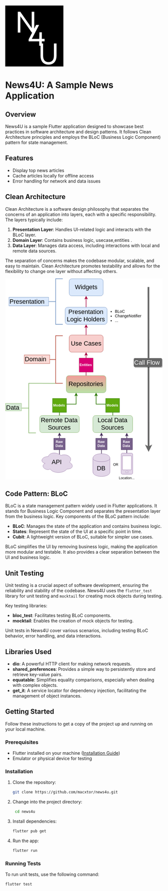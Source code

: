 ![n4u_logo.png](assets%2Fn4u_logo.png)
# News4U: A Sample News Application

## Overview
News4U is a sample Flutter application designed to showcase best practices in software architecture and design patterns. It follows Clean Architecture principles and employs the BLoC (Business Logic Component) pattern for state management.

## Features

- Display top news articles
- Cache articles locally for offline access
- Error handling for network and data issues

## Clean Architecture

Clean Architecture is a software design philosophy that separates the concerns of an application into layers, each with a specific responsibility. The layers typically include:

1. **Presentation Layer**: Handles UI-related logic and interacts with the BLoC layer.
2. **Domain Layer**: Contains business logic, usecase,entities .
3. **Data Layer**: Manages data access, including interactions with local and remote data sources.

The separation of concerns makes the codebase modular, scalable, and easy to maintain. Clean Architecture promotes testability and allows for the flexibility to change one layer without affecting others.

![bloc.png](bloc.png)
## Code Pattern: BLoC

BLoC is a state management pattern widely used in Flutter applications. It stands for Business Logic Component and separates the presentation layer from the business logic. Key components of the BLoC pattern include:

- **BLoC**: Manages the state of the application and contains business logic.
- **States**: Represent the state of the UI at a specific point in time.
- **Cubit**: A lightweight version of BLoC, suitable for simpler use cases.

BLoC simplifies the UI by removing business logic, making the application more modular and testable. It also provides a clear separation between the UI and business logic.

## Unit Testing

Unit testing is a crucial aspect of software development, ensuring the reliability and stability of the codebase. News4U uses the `flutter_test` library for unit testing and `mocktail` for creating mock objects during testing.

Key testing libraries:

- **bloc_test**: Facilitates testing BLoC components.
- **mocktail**: Enables the creation of mock objects for testing.

Unit tests in News4U cover various scenarios, including testing BLoC behavior, error handling, and data interactions.

## Libraries Used

- **dio**: A powerful HTTP client for making network requests.
- **shared_preferences**: Provides a simple way to persistently store and retrieve key-value pairs.
- **equatable**: Simplifies equality comparisons, especially when dealing with complex objects.
- **get_it**: A service locator for dependency injection, facilitating the management of object instances.

## Getting Started

Follow these instructions to get a copy of the project up and running on your local machine.

### Prerequisites

- Flutter installed on your machine ([Installation Guide](https://flutter.dev/docs/get-started/install))
- Emulator or physical device for testing

### Installation

1. Clone the repository:

   ```bash
   git clone https://github.com/macxtor/news4u.git
2. Change into the project directory:

   ```bash
    cd news4u
3. Install dependencies:

    ```bash
    flutter pub get
4. Run the app:

    ```bash
   flutter run
### Running Tests
To run unit tests, use the following command:

   ```bash
   flutter test
